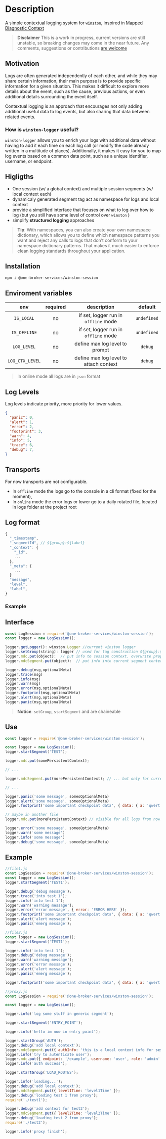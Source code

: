 # Description

A simple contextual logging system for [`winston`](<https://www.npmjs.com/package/winston>), inspired in [Mapped Diagnostic Context](<https://logback.qos.ch/manual/mdc.html>)

> **Disclaimer**
This is a work in progress, current versions are still unstable, so breaking changes may come in the near future.
Any comments, suggestions or contributions [are welcome](<https://github.com/One-Broker-Services/winston-session/issues>)

## Motivation

Logs are often generated independently of each other, and while they may share certain information, their main purpose is to provide specific information for a given situation. This makes it difficult to explore more details about the event, such as the cause, previous actions, or even additional details surrounding the event itself.

Contextual logging is an approach that encourages not only adding additional useful data to log events, but also sharing that data between related events.

<!-- Con el registro contextual, los tokens de datos se agregan y eliminan de los eventos de registro durante el transcurso del tiempo de ejecución de la aplicación.
Según el flujo de trabajo de su aplicación, algunos de estos tokens se pueden compartir en varios eventos de registro o incluso en toda la aplicación. Mientras tanto, sus eventos de registro aún conservan información de registro principal, como nombres de métodos y seguimientos de pila. -->

<!-- winston es una popular herramienta de logging para javascript
Con winston, si bien es posible para cada evento registrar los datos necesarios manualmente en el momento del log como metadatos, -->
<!-- 
Often when there are lot of microservices and logs are been forwarded it becomes difficult to find the reason for error and sequence of events that might have caused the error. MDC approach helps to group together the events that are related to specific event for eg. Order Checkout failed or Payment Failure on Ecommerce site.As customer is unaware of the internal things it is wise idea to add some related information as correlationIds like { orderID: 101 } so it can be searched quickly. -->

### How is `winston-logger` useful?

`winston-logger` allows you to enrich your logs with additional data without having to add it each time on each log call (or modify the code already written in a multitude of places). Additionally, it makes it easy for you to map log events based on a common data point, such as a unique identifier, username, or endpoint.
<!-- Puede agregar y eliminar del contexto durante el transcurso de la aplicación sin tener que realizar un seguimiento de lo que se almacena en el contexto y dónde aparece en sus registros. -->

## Higligths

* One session (w/ a global context) and multiple session segments (w/ local context each)
* dynamicaly generated segment tag act as namespace for logs and local context
* provide a simplified interface that focuses on what to log over how to log (but you still have some level of control over `winston` )
* simplify **structured logging** approaches

> **Tip**: With namespaces, you can also create your own namespace dictionary, which allows you to define which namespace patterns you want and reject any calls to logs that don’t conform to your namespace dictionary patterns. That makes it much easier to enforce clean logging standards throughout your application.

<!-- * a `winston` logger can be particular for ona segment or can be shared for all segments (you decide) -->

<!-- * la session es una instancia unica que mantiene sus propiedades persistentes entre todos los ficheros una. Es ideal para los entornos serverless en los que cada llamada a la api es independiente (p.e una lambda unica)
* permite mantener un contexto compartido por todos los loggers de la session. este contexto se puede ir enriqueciendo durante la sesion en cualquier fu
* permite matener simultaneamente varios loggers independientes en una misma session.
Los un logger queda definido  por un label especifico. -->

## Installation

```bash
npm i @one-broker-services/winston-session
```

## Enviroment variables

|env|required|description|default|
|:--:|:--:|:--:|:--:|
|`IS_LOCAL`|no|if set, logger run in `offline` mode| `undefined` |
|`IS_OFFLINE`|no|if set, logger run in `offline` mode| `undefined` |
|`LOG_LEVEL`|no|define max log level to prompt| `debug` |
|`LOG_CTX_LEVEL`|no|define max log level to attach context| `debug` |

> In online mode all logs are in `json` format

## Log Levels

Log levels indicate priority, more priority for lower values.

```json
{
  "panic": 0,
  "alert": 1,
  "error": 2,
  "footprint": 3,
  "warn": 4,
  "info": 5,
  "trace": 6,
  "debug": 7,
}
```

## Transports

For now transports are not configurable.

* In `offline` mode the logs go to the console in a cli format (fixed for the moment),
* In `online` mode the error logs or lower go to a daily rotated file, located in logs folder at the project root

## Log format

```javascript
{
  "_timestamp",
  "_segmentId", // ${group}:${label}
  "_context": {
    "_id",
    ...
  },
  "_meta": {
    ...
  }
  "message",
  "level",
  "label",
}
```

### Example

## Interface

```javascript
const LogSession = require('@one-broker-services/winston-session');
const logger = new LogSession();

logger.getLogger(): winston.Logger //current winston logger
logger.setGroup(string): logger // used for tag construction ${group}:${label}
logger.mdc.put(object):  // put info to session context. overwrite property if already exists. new context will be present in all logs from now on session timeline
logger.mdcSegment.put(object):  // put info into current segment context scope. overwrite property if already exists. new context will be present in all logs in te current segment scope

logger.debug(msg,optionalMeta)
logger.trace(msg)
logger.info(msg)
logger.warn(msg)
logger.error(msg,optionalMeta)
logger.footprint(msg,optionalMeta)
logger.alert(msg,optionalMeta)
logger.panic(msg,optionalMeta)

```

> **Notice**: `setGroup`, `startSegment` and are chaineable

## Use

```javascript
const logger = require('@one-broker-services/winston-session');

const logger = new LogSession();
logger.startSegment('TEST');

logger.mdc.put(somePersistentContext);

// ...

logger.mdcSegment.put(morePersistentContext); // ... but only for current segment

// ...

logger.panic('some message', someoOptionalMeta)
logger.alert('some message', someoOptionalMeta)
logger.footprint('some important checkpoint data', { data: { a: 'qwert' } });

// maybe in another file
logger.mdc.put(morePersistentContext) // visible for all logs from now in the timeline

logger.error('some message', someoOptionalMeta)
logger.warn('some message')
logger.info('some message')
logger.debug('some message', someoOptionalMeta)

```

## Example

```javascript
//file1.js
const LogSession = require('@one-broker-services/winston-session');
const logger = new LogSession();
logger.startSegment('TEST1');

logger.debug('debug message');
logger.trace('into test 1');
logger.info('into test 1');
logger.warn('warning message');
logger.error('error message', { error: 'ERROR HERE' });
logger.footprint('some important checkpoint data', { data: { a: 'qwert' } });
logger.alert('alert message');
logger.panic('emerg message');

```

```javascript
//file2.js
const logger = new LogSession();
logger.startSegment('TEST1');

logger.info('into test 1');
logger.debug('debug message');
logger.warn('warning message');
logger.error('error message');
logger.alert('alert message');
logger.panic('emerg message');

logger.footprint('some important checkpoint data', { data: { a: 'qwert' } });

```

```javascript
//proxy.js
const LogSession = require('@one-broker-services/winston-session');

const logger = new LogSession();

logger.info('log some stuff in generic segment');

logger.startSegment('ENTRY_POINT');

logger.info('hello im now in entry point');

logger.startGroup('AUTH');
logger.debug('add local context');
logger.mdcSegment.put({ authInfo: 'this is a local context info for session: ENTRY_POINT:AUTH' });
logger.info('try to autenticate user');
logger.mdc.put({ endpoint: '/example', username: 'user', role: 'admin' });
logger.info('auth success');

logger.startGroup('LOAD_ROUTES');

logger.info('loading...');
logger.debug('add local context');
logger.mdcSegment.put({ level1Time: 'level1Time' });
logger.debug('loading test 1 from proxy');
require('./test1');

logger.debug('add context for test2');
logger.mdcSegment.put({ level2Time: 'level2Time' });
logger.debug('loading test 2 from proxy');
require('./test2');

logger.info('proxy finish');

```

<!--similar: https://www.npmjs.com/package/@zebpay/colt -->
<!-- https://www.npmjs.com/package/winston-context -->